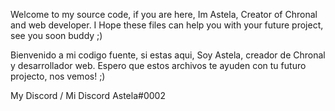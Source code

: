 Welcome to my source code, if you are here, Im Astela, Creator of Chronal and web developer. I Hope these files can help you with your future project, see you soon buddy ;)

Bienvenido a mi codigo fuente, si estas aqui, Soy Astela, creador de Chronal y desarrollador web. Espero que estos archivos te ayuden con tu futuro projecto, nos vemos! ;)

My Discord / Mi Discord
Astela#0002
